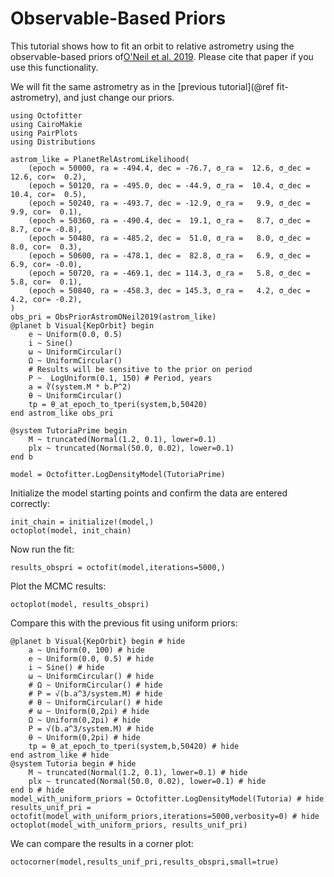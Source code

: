 # Observable-Based Priors

This tutorial shows how to fit an orbit to relative astrometry using the observable-based priors of[O'Neil et al. 2019](https://ui.adsabs.harvard.edu/abs/2019AJ....158....4O). Please cite that paper if you use this functionality.

We will fit the same astrometry as in the [previous tutorial](@ref fit-astrometry), and just change our priors.


```@example 1
using Octofitter
using CairoMakie
using PairPlots
using Distributions

astrom_like = PlanetRelAstromLikelihood(
    (epoch = 50000, ra = -494.4, dec = -76.7, σ_ra =  12.6, σ_dec =  12.6, cor=  0.2),
    (epoch = 50120, ra = -495.0, dec = -44.9, σ_ra =  10.4, σ_dec =  10.4, cor=  0.5),
    (epoch = 50240, ra = -493.7, dec = -12.9, σ_ra =   9.9, σ_dec =   9.9, cor=  0.1),
    (epoch = 50360, ra = -490.4, dec =  19.1, σ_ra =   8.7, σ_dec =   8.7, cor= -0.8),
    (epoch = 50480, ra = -485.2, dec =  51.0, σ_ra =   8.0, σ_dec =   8.0, cor=  0.3),
    (epoch = 50600, ra = -478.1, dec =  82.8, σ_ra =   6.9, σ_dec =   6.9, cor= -0.0),
    (epoch = 50720, ra = -469.1, dec = 114.3, σ_ra =   5.8, σ_dec =   5.8, cor=  0.1),
    (epoch = 50840, ra = -458.3, dec = 145.3, σ_ra =   4.2, σ_dec =   4.2, cor= -0.2),
)
obs_pri = ObsPriorAstromONeil2019(astrom_like)
@planet b Visual{KepOrbit} begin
    e ~ Uniform(0.0, 0.5)
    i ~ Sine()
    ω ~ UniformCircular()
    Ω ~ UniformCircular()
    # Results will be sensitive to the prior on period
    P ~  LogUniform(0.1, 150) # Period, years
    a = ∛(system.M * b.P^2)
    θ ~ UniformCircular()
    tp = θ_at_epoch_to_tperi(system,b,50420)
end astrom_like obs_pri

@system TutoriaPrime begin
    M ~ truncated(Normal(1.2, 0.1), lower=0.1)
    plx ~ truncated(Normal(50.0, 0.02), lower=0.1)
end b

model = Octofitter.LogDensityModel(TutoriaPrime)
```

Initialize the model starting points and confirm the data are entered correctly:
```@example 1
init_chain = initialize!(model,)
octoplot(model, init_chain)
```

Now run the fit:
```@example 1
results_obspri = octofit(model,iterations=5000,)
```

Plot the MCMC results:
```@example 1
octoplot(model, results_obspri)
```

Compare this with the previous fit using uniform priors:
```@example 1
@planet b Visual{KepOrbit} begin # hide
    a ~ Uniform(0, 100) # hide
    e ~ Uniform(0.0, 0.5) # hide
    i ~ Sine() # hide
    ω ~ UniformCircular() # hide
    # Ω ~ UniformCircular() # hide
    # P = √(b.a^3/system.M) # hide
    # θ ~ UniformCircular() # hide
    # ω ~ Uniform(0,2pi) # hide
    Ω ~ Uniform(0,2pi) # hide
    P = √(b.a^3/system.M) # hide
    θ ~ Uniform(0,2pi) # hide
    tp = θ_at_epoch_to_tperi(system,b,50420) # hide
end astrom_like # hide
@system Tutoria begin # hide
    M ~ truncated(Normal(1.2, 0.1), lower=0.1) # hide
    plx ~ truncated(Normal(50.0, 0.02), lower=0.1) # hide
end b # hide
model_with_uniform_priors = Octofitter.LogDensityModel(Tutoria) # hide
results_unif_pri = octofit(model_with_uniform_priors,iterations=5000,verbosity=0) # hide
octoplot(model_with_uniform_priors, results_unif_pri)
```

We can compare the results in a corner plot:
```@example 1
octocorner(model,results_unif_pri,results_obspri,small=true)
```
